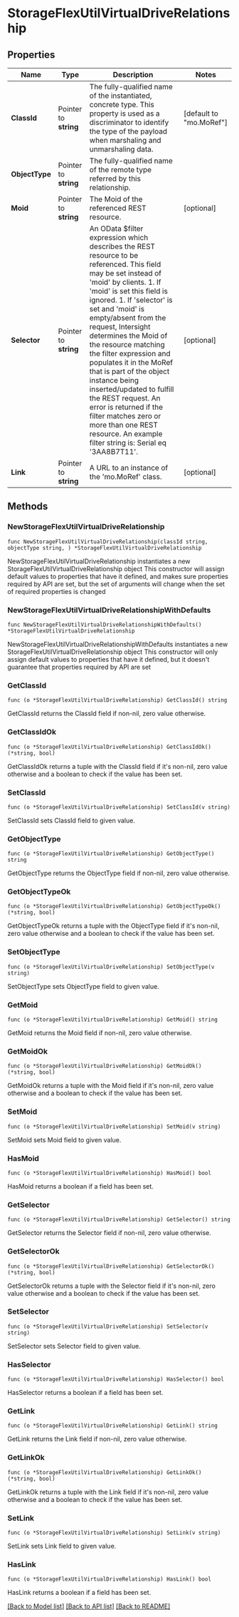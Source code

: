 # StorageFlexUtilVirtualDriveRelationship

## Properties

Name | Type | Description | Notes
------------ | ------------- | ------------- | -------------
**ClassId** | Pointer to **string** | The fully-qualified name of the instantiated, concrete type. This property is used as a discriminator to identify the type of the payload when marshaling and unmarshaling data. | [default to "mo.MoRef"]
**ObjectType** | Pointer to **string** | The fully-qualified name of the remote type referred by this relationship. | 
**Moid** | Pointer to **string** | The Moid of the referenced REST resource. | [optional] 
**Selector** | Pointer to **string** | An OData $filter expression which describes the REST resource to be referenced. This field may be set instead of &#39;moid&#39; by clients. 1. If &#39;moid&#39; is set this field is ignored. 1. If &#39;selector&#39; is set and &#39;moid&#39; is empty/absent from the request, Intersight determines the Moid of the resource matching the filter expression and populates it in the MoRef that is part of the object instance being inserted/updated to fulfill the REST request. An error is returned if the filter matches zero or more than one REST resource. An example filter string is: Serial eq &#39;3AA8B7T11&#39;. | [optional] 
**Link** | Pointer to **string** | A URL to an instance of the &#39;mo.MoRef&#39; class. | [optional] 

## Methods

### NewStorageFlexUtilVirtualDriveRelationship

`func NewStorageFlexUtilVirtualDriveRelationship(classId string, objectType string, ) *StorageFlexUtilVirtualDriveRelationship`

NewStorageFlexUtilVirtualDriveRelationship instantiates a new StorageFlexUtilVirtualDriveRelationship object
This constructor will assign default values to properties that have it defined,
and makes sure properties required by API are set, but the set of arguments
will change when the set of required properties is changed

### NewStorageFlexUtilVirtualDriveRelationshipWithDefaults

`func NewStorageFlexUtilVirtualDriveRelationshipWithDefaults() *StorageFlexUtilVirtualDriveRelationship`

NewStorageFlexUtilVirtualDriveRelationshipWithDefaults instantiates a new StorageFlexUtilVirtualDriveRelationship object
This constructor will only assign default values to properties that have it defined,
but it doesn't guarantee that properties required by API are set

### GetClassId

`func (o *StorageFlexUtilVirtualDriveRelationship) GetClassId() string`

GetClassId returns the ClassId field if non-nil, zero value otherwise.

### GetClassIdOk

`func (o *StorageFlexUtilVirtualDriveRelationship) GetClassIdOk() (*string, bool)`

GetClassIdOk returns a tuple with the ClassId field if it's non-nil, zero value otherwise
and a boolean to check if the value has been set.

### SetClassId

`func (o *StorageFlexUtilVirtualDriveRelationship) SetClassId(v string)`

SetClassId sets ClassId field to given value.


### GetObjectType

`func (o *StorageFlexUtilVirtualDriveRelationship) GetObjectType() string`

GetObjectType returns the ObjectType field if non-nil, zero value otherwise.

### GetObjectTypeOk

`func (o *StorageFlexUtilVirtualDriveRelationship) GetObjectTypeOk() (*string, bool)`

GetObjectTypeOk returns a tuple with the ObjectType field if it's non-nil, zero value otherwise
and a boolean to check if the value has been set.

### SetObjectType

`func (o *StorageFlexUtilVirtualDriveRelationship) SetObjectType(v string)`

SetObjectType sets ObjectType field to given value.


### GetMoid

`func (o *StorageFlexUtilVirtualDriveRelationship) GetMoid() string`

GetMoid returns the Moid field if non-nil, zero value otherwise.

### GetMoidOk

`func (o *StorageFlexUtilVirtualDriveRelationship) GetMoidOk() (*string, bool)`

GetMoidOk returns a tuple with the Moid field if it's non-nil, zero value otherwise
and a boolean to check if the value has been set.

### SetMoid

`func (o *StorageFlexUtilVirtualDriveRelationship) SetMoid(v string)`

SetMoid sets Moid field to given value.

### HasMoid

`func (o *StorageFlexUtilVirtualDriveRelationship) HasMoid() bool`

HasMoid returns a boolean if a field has been set.

### GetSelector

`func (o *StorageFlexUtilVirtualDriveRelationship) GetSelector() string`

GetSelector returns the Selector field if non-nil, zero value otherwise.

### GetSelectorOk

`func (o *StorageFlexUtilVirtualDriveRelationship) GetSelectorOk() (*string, bool)`

GetSelectorOk returns a tuple with the Selector field if it's non-nil, zero value otherwise
and a boolean to check if the value has been set.

### SetSelector

`func (o *StorageFlexUtilVirtualDriveRelationship) SetSelector(v string)`

SetSelector sets Selector field to given value.

### HasSelector

`func (o *StorageFlexUtilVirtualDriveRelationship) HasSelector() bool`

HasSelector returns a boolean if a field has been set.

### GetLink

`func (o *StorageFlexUtilVirtualDriveRelationship) GetLink() string`

GetLink returns the Link field if non-nil, zero value otherwise.

### GetLinkOk

`func (o *StorageFlexUtilVirtualDriveRelationship) GetLinkOk() (*string, bool)`

GetLinkOk returns a tuple with the Link field if it's non-nil, zero value otherwise
and a boolean to check if the value has been set.

### SetLink

`func (o *StorageFlexUtilVirtualDriveRelationship) SetLink(v string)`

SetLink sets Link field to given value.

### HasLink

`func (o *StorageFlexUtilVirtualDriveRelationship) HasLink() bool`

HasLink returns a boolean if a field has been set.


[[Back to Model list]](../README.md#documentation-for-models) [[Back to API list]](../README.md#documentation-for-api-endpoints) [[Back to README]](../README.md)


